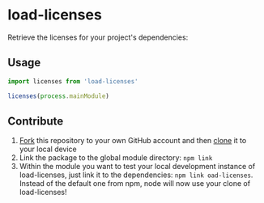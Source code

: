 # load-licenses

Retrieve the licenses for your project's dependencies:

## Usage

```js
import licenses from 'load-licenses'

licenses(process.mainModule)
```

## Contribute

1. [Fork](https://help.github.com/articles/fork-a-repo/) this repository to your own GitHub account and then [clone](https://help.github.com/articles/cloning-a-repository/) it to your local device
2. Link the package to the global module directory: `npm link`
3. Within the module you want to test your local development instance of load-licenses, just link it to the dependencies: `npm link oad-licenses`. Instead of the default one from npm, node will now use your clone of load-licenses!
